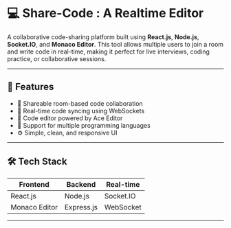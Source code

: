 # 💻 Share-Code : A Realtime Editor

A collaborative code-sharing platform built using **React.js**, **Node.js**, **Socket.IO**, and **Monaco Editor**. This tool allows multiple users to join a room and write code in real-time, making it perfect for live interviews, coding practice, or collaborative sessions.

---

## 🚀 Features

- 🔗 Shareable room-based code collaboration
- 🧠 Real-time code syncing using WebSockets
- 🎨 Code editor powered by Ace Editor
- 📄 Support for multiple programming languages
- ⚙️ Simple, clean, and responsive UI

---

## 🛠️ Tech Stack

| Frontend | Backend | Real-time |
|----------|---------|-----------|
| React.js | Node.js | Socket.IO |
| Monaco Editor | Express.js | WebSocket |

---


